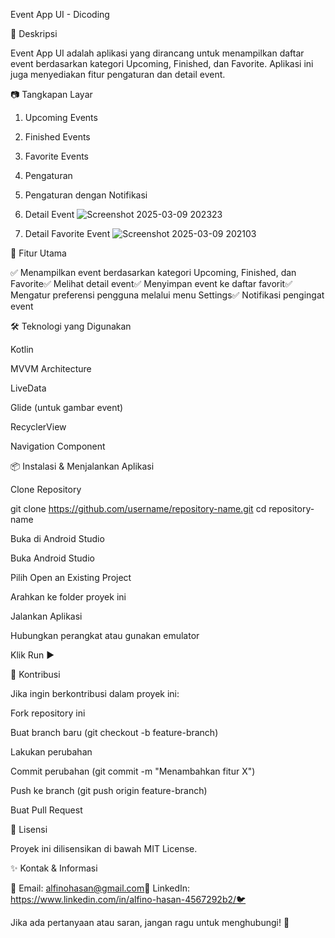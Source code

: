Event App UI - Dicoding



📌 Deskripsi

Event App UI adalah aplikasi yang dirancang untuk menampilkan daftar event berdasarkan kategori Upcoming, Finished, dan Favorite. Aplikasi ini juga menyediakan fitur pengaturan dan detail event.

📷 Tangkapan Layar

1. Upcoming Events
  


2. Finished Events



3. Favorite Events



4. Pengaturan



5. Pengaturan dengan Notifikasi



6. Detail Event
![Screenshot 2025-03-09 202323](https://github.com/user-attachments/assets/79cbd546-f59a-4eeb-84a1-d6572bb573f0)



7. Detail Favorite Event
![Screenshot 2025-03-09 202103](https://github.com/user-attachments/assets/90901aad-44a3-4219-85fd-181534e2ea89)



🚀 Fitur Utama

✅ Menampilkan event berdasarkan kategori Upcoming, Finished, dan Favorite✅ Melihat detail event✅ Menyimpan event ke daftar favorit✅ Mengatur preferensi pengguna melalui menu Settings✅ Notifikasi pengingat event

🛠 Teknologi yang Digunakan

Kotlin

MVVM Architecture

LiveData

Glide (untuk gambar event)

RecyclerView

Navigation Component

📦 Instalasi & Menjalankan Aplikasi

Clone Repository

git clone https://github.com/username/repository-name.git
cd repository-name

Buka di Android Studio

Buka Android Studio

Pilih Open an Existing Project

Arahkan ke folder proyek ini

Jalankan Aplikasi

Hubungkan perangkat atau gunakan emulator

Klik Run ▶️

🤝 Kontribusi

Jika ingin berkontribusi dalam proyek ini:

Fork repository ini

Buat branch baru (git checkout -b feature-branch)

Lakukan perubahan

Commit perubahan (git commit -m "Menambahkan fitur X")

Push ke branch (git push origin feature-branch)

Buat Pull Request

📜 Lisensi

Proyek ini dilisensikan di bawah MIT License.

✨ Kontak & Informasi

📧 Email: alfinohasan@gmail.com🔗 LinkedIn: https://www.linkedin.com/in/alfino-hasan-4567292b2/🐦

Jika ada pertanyaan atau saran, jangan ragu untuk menghubungi! 🚀

